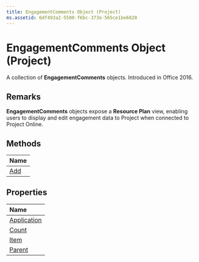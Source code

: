 ```yaml
---
title: EngagementComments Object (Project)
ms.assetid: 6df493a2-5580-f6bc-373e-565ce1be6828
---
```



# EngagementComments Object (Project)

A collection of  **EngagementComments** objects. Introduced in Office 2016.
 


## Remarks

 **EngagementComments** objects expose a **Resource Plan** view, enabling users to display and edit engagement data to Project when connected to Project Online.
 

 

## Methods
<a name="methods"> </a>



|**Name**|
|:-----|
|[Add](engagementcomments-add-method-project.md)|

## Properties
<a name="properties"> </a>



|**Name**|
|:-----|
|[Application](engagementcomments-application-property-project.md)|
|[Count](engagementcomments-count-property-project.md)|
|[Item](engagementcomments-item-property-project.md)|
|[Parent](engagementcomments-parent-property-project.md)|


